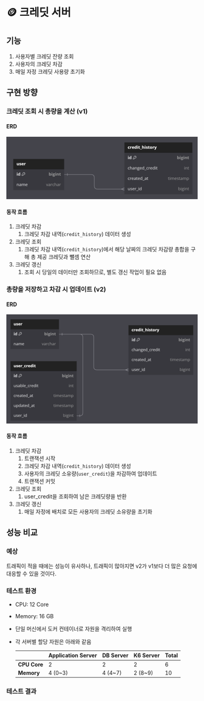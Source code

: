 # 🪙 크레딧 서버

## 기능

1. 사용자별 크레딧 잔량 조회
2. 사용자의 크레딧 차감
3. 매일 자정 크레딧 사용량 초기화


## 구현 방향

### 크레딧 조회 시 총량을 계산 (v1)

#### ERD

![v1-erd.png](images/v1-erd.png)

#### 동작 흐름

1. 크레딧 차감
   1. 크레딧 차감 내역(`credit_history`) 데이터 생성
2. 크레딧 조회
   1. 크레딧 차감 내역(`credit_history`)에서 해당 날짜의 크레딧 차감량 총합을 구해 총 제공 크레딧과 뺄셈 연산
3. 크레딧 갱신
   1. 조회 시 당일의 데이터만 조회하므로, 별도 갱신 작업이 필요 없음

### 총량을 저장하고 차감 시 업데이트 (v2)

#### ERD

![v2-erd.png](images/v2-erd.png)

#### 동작 흐름

1. 크레딧 차감
   1. 트랜잭션 시작 
   2. 크레딧 차감 내역(`credit_history`) 데이터 생성
   3. 사용자의 크레딧 소유량(`user_credit`)을 차감하여 업데이트
   4. 트랜잭션 커밋
2. 크레딧 조회
    1. user_credit을 조회하여 남은 크레딧량을 반환
3. 크레딧 갱신
   1. 매일 자정에 배치로 모든 사용자의 크레딧 소유량을 초기화

## 성능 비교

### 예상

트래픽이 적을 때에는 성능이 유사하나, 트래픽이 많아지면 v2가 v1보다 더 많은 요청에 대응할 수 있을 것이다. 

### 테스트 환경

- CPU: 12 Core
- Memory: 16 GB
- 단일 머신에서 도커 컨테이너로 자원을 격리하여 실행
- 각 서버별 할당 자원은 아래와 같음

   |  | **Application Server** | **DB Server** | **K6 Server** | **Total** |
   | --- | --- | --- | --- | --- |
   | **CPU Core** | 2 | 2 | 2 | 6 |
   | **Memory** | 4 (0~3) | 4 (4~7) | 2 (8~9) | 10 |

### 테스트 결과
